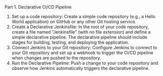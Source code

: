 Part 1. Declarative CI/CD Pipeline

1. Set up a code repository:
Create a simple code repository (e.g., a Hello World application) on GitHub or any other Git hosting service.
2. Create a Declarative Jenkinsfile:
In the root of your code repository, create a file named "Jenkinsfile" (with no file extension) and define a simple declarative pipeline. The declarative pipeline should include stages for building, testing, and deploying the application.
3. Connect Jenkins to your Git repository:
Configure Jenkins to connect to your Git repository and set up a webhook to trigger the CI/CD pipeline when changes are pushed to the repository.
4. Run the Declarative Pipeline:
Push a change to your code repository and observe how Jenkins automatically triggers the declarative pipeline.
